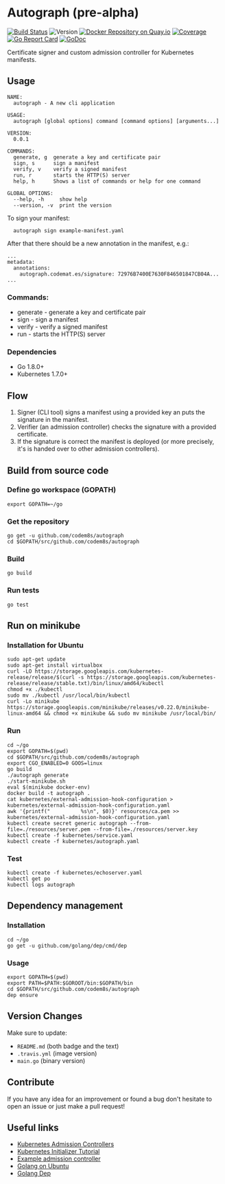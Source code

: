 # Autograph (pre-alpha)
[![Build Status](https://travis-ci.org/codem8s/autograph.svg?branch=master)](https://travis-ci.org/codem8s/autograph)
![Version](https://img.shields.io/badge/version-0.0.1-brightgreen.svg)
[![Docker Repository on Quay.io](https://quay.io/repository/codem8s/autograph/status "Docker Repository on Quay.io")](https://quay.io/repository/codem8s/autograph)
[![Coverage](https://codecov.io/gh/codem8s/autograph/branch/master/graph/badge.svg "Test Coverage")](https://codecov.io/gh/codem8s/autograph)
[![Go Report Card](https://goreportcard.com/badge/github.com/codem8s/autograph "Go Report Card")](https://goreportcard.com/report/github.com/codem8s/autograph)
[![GoDoc](https://godoc.org/github.com/codem8s/autograph?status.svg "GoDoc Documentation")](https://godoc.org/github.com/codem8s/autograph)

Certificate signer and custom admission controller for Kubernetes manifests.

## Usage

    NAME:
      autograph - A new cli application

    USAGE:
      autograph [global options] command [command options] [arguments...]

    VERSION:
      0.0.1

    COMMANDS:
      generate, g  generate a key and certificate pair
      sign, s      sign a manifest
      verify, v    verify a signed manifest
      run, r       starts the HTTP(S) server
      help, h      Shows a list of commands or help for one command

    GLOBAL OPTIONS:
      --help, -h     show help
      --version, -v  print the version
      
 To sign your manifest:
 
      autograph sign example-manifest.yaml
    
After that there should be a new annotation in the manifest, e.g.:

    ...
    metadata:
      annotations:
        autograph.codemat.es/signature: 72976B7400E7630F846501847CB04A...
    ...

### Commands:
- generate - generate a key and certificate pair
- sign - sign a manifest
- verify - verify a signed manifest
- run - starts the HTTP(S) server

### Dependencies

- Go 1.8.0+
- Kubernetes 1.7.0+

## Flow

1. Signer (CLI tool) signs a manifest using a provided key an puts the signature in the manifest.
2. Verifier (an admission controller) checks the signature with a provided certificate.
3. If the signature is correct the manifest is deployed (or more precisely, it's is handed over to other admission controllers).

## Build from source code

### Define go workspace (GOPATH)

    export GOPATH=~/go
    
### Get the repository
    
    go get -u github.com/codem8s/autograph
    cd $GOPATH/src/github.com/codem8s/autograph    

### Build

    go build
    
### Run tests

    go test

## Run on minikube

### Installation for Ubuntu

    sudo apt-get update
    sudo apt-get install virtualbox
    curl -LO https://storage.googleapis.com/kubernetes-release/release/$(curl -s https://storage.googleapis.com/kubernetes-release/release/stable.txt)/bin/linux/amd64/kubectl
    chmod +x ./kubectl
    sudo mv ./kubectl /usr/local/bin/kubectl
    curl -Lo minikube https://storage.googleapis.com/minikube/releases/v0.22.0/minikube-linux-amd64 && chmod +x minikube && sudo mv minikube /usr/local/bin/

### Run

    cd ~/go
    export GOPATH=$(pwd)
    cd $GOPATH/src/github.com/codem8s/autograph
    export CGO_ENABLED=0 GOOS=linux
    go build
    ./autograph generate
    ./start-minikube.sh
    eval $(minikube docker-env)
    docker build -t autograph .
    cat kubernetes/external-admission-hook-configuration > kubernetes/external-admission-hook-configuration.yaml
    awk '{printf("          %s\n", $0)}' resources/ca.pem >> kubernetes/external-admission-hook-configuration.yaml
    kubectl create secret generic autograph --from-file=./resources/server.pem --from-file=./resources/server.key
    kubectl create -f kubernetes/service.yaml
    kubectl create -f kubernetes/autograph.yaml
    
### Test

    kubectl create -f kubernetes/echoserver.yaml
    kubectl get po
    kubectl logs autograph

## Dependency management
    
### Installation    
    
    cd ~/go
    go get -u github.com/golang/dep/cmd/dep
    
### Usage

    export GOPATH=$(pwd)
    export PATH=$PATH:$GOROOT/bin:$GOPATH/bin
    cd $GOPATH/src/github.com/codem8s/autograph
    dep ensure

## Version Changes

Make sure to update:
- `README.md` (both badge and the text)
- `.travis.yml` (image version)
- `main.go` (binary version)

## Contribute

If you have any idea for an improvement or found a bug don't hesitate to open an issue or just make a pull request!

## Useful links

- [Kubernetes Admission Controllers](https://kubernetes.io/docs/admin/extensible-admission-controllers)
- [Kubernetes Initializer Tutorial](https://github.com/kelseyhightower/kubernetes-initializer-tutorial)
- [Example admission controller](https://github.com/caesarxuchao/example-webhook-admission-controller)
- [Golang on Ubuntu](https://github.com/golang/go/wiki/Ubuntu)
- [Golang Dep](https://github.com/golang/dep)
